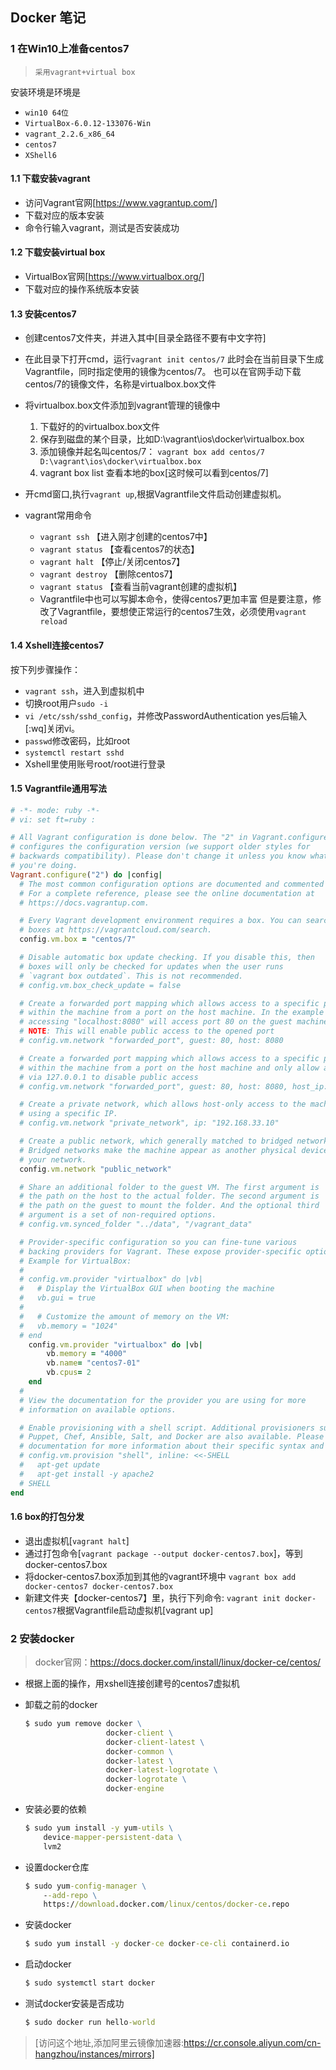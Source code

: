 ## Docker 笔记

### 1 在Win10上准备centos7

> `采用vagrant+virtual box`

安装环境是环境是

- `win10 64位`
- `VirtualBox-6.0.12-133076-Win`
- `vagrant_2.2.6_x86_64`
- `centos7`
- `XShell6`

#### 1.1 下载安装vagrant

- 访问Vagrant官网[https://www.vagrantup.com/]
- 下载对应的版本安装
- 命令行输入vagrant，测试是否安装成功

#### 1.2 下载安装virtual box

- VirtualBox官网[https://www.virtualbox.org/]
- 下载对应的操作系统版本安装

#### 1.3 安装centos7

- 创建centos7文件夹，并进入其中[目录全路径不要有中文字符]
- 在此目录下打开cmd，运行`vagrant init centos/7`
     此时会在当前目录下生成Vagrantfile，同时指定使用的镜像为centos/7。
     也可以在官网手动下载centos/7的镜像文件，名称是virtualbox.box文件
- 将virtualbox.box文件添加到vagrant管理的镜像中
  1. 下载好的的virtualbox.box文件
  2. 保存到磁盘的某个目录，比如D:\vagrant\ios\docker\virtualbox.box
  3. 添加镜像并起名叫centos/7：
     `vagrant box add centos/7 D:\vagrant\ios\docker\virtualbox.box`
  4. vagrant box list  查看本地的box[这时候可以看到centos/7]

-  开cmd窗口,执行`vagrant up`,根据Vagrantfile文件启动创建虚拟机。
- vagrant常用命令
  - `vagrant ssh`         【进入刚才创建的centos7中】
  - `vagrant status`     【查看centos7的状态】
  - `vagrant halt`          【停止/关闭centos7】
  - `vagrant destroy`   【删除centos7】
  - `vagrant status`      【查看当前vagrant创建的虚拟机】
  - Vagrantfile中也可以写脚本命令，使得centos7更加丰富
     但是要注意，修改了Vagrantfile，要想使正常运行的centos7生效，必须使用`vagrant reload`

#### 1.4 Xshell连接centos7

按下列步骤操作：
- `vagrant ssh`，进入到虚拟机中
- 切换root用户`sudo -i`
- `vi /etc/ssh/sshd_config`，并修改PasswordAuthentication yes后输入[:wq]关闭vi。
- `passwd`修改密码，比如root
- `systemctl restart sshd`
- Xshell里使用账号root/root进行登录

#### 1.5 Vagrantfile通用写法

```ruby
# -*- mode: ruby -*-
# vi: set ft=ruby :

# All Vagrant configuration is done below. The "2" in Vagrant.configure
# configures the configuration version (we support older styles for
# backwards compatibility). Please don't change it unless you know what
# you're doing.
Vagrant.configure("2") do |config|
  # The most common configuration options are documented and commented below.
  # For a complete reference, please see the online documentation at
  # https://docs.vagrantup.com.

  # Every Vagrant development environment requires a box. You can search for
  # boxes at https://vagrantcloud.com/search.
  config.vm.box = "centos/7"

  # Disable automatic box update checking. If you disable this, then
  # boxes will only be checked for updates when the user runs
  # `vagrant box outdated`. This is not recommended.
  # config.vm.box_check_update = false

  # Create a forwarded port mapping which allows access to a specific port
  # within the machine from a port on the host machine. In the example below,
  # accessing "localhost:8080" will access port 80 on the guest machine.
  # NOTE: This will enable public access to the opened port
  # config.vm.network "forwarded_port", guest: 80, host: 8080

  # Create a forwarded port mapping which allows access to a specific port
  # within the machine from a port on the host machine and only allow access
  # via 127.0.0.1 to disable public access
  # config.vm.network "forwarded_port", guest: 80, host: 8080, host_ip: "127.0.0.1"

  # Create a private network, which allows host-only access to the machine
  # using a specific IP.
  # config.vm.network "private_network", ip: "192.168.33.10"

  # Create a public network, which generally matched to bridged network.
  # Bridged networks make the machine appear as another physical device on
  # your network.
  config.vm.network "public_network"

  # Share an additional folder to the guest VM. The first argument is
  # the path on the host to the actual folder. The second argument is
  # the path on the guest to mount the folder. And the optional third
  # argument is a set of non-required options.
  # config.vm.synced_folder "../data", "/vagrant_data"

  # Provider-specific configuration so you can fine-tune various
  # backing providers for Vagrant. These expose provider-specific options.
  # Example for VirtualBox:
  #
  # config.vm.provider "virtualbox" do |vb|
  #   # Display the VirtualBox GUI when booting the machine
  #   vb.gui = true
  #
  #   # Customize the amount of memory on the VM:
  #   vb.memory = "1024"
  # end
    config.vm.provider "virtualbox" do |vb|
        vb.memory = "4000"
        vb.name= "centos7-01"
        vb.cpus= 2
    end
  #
  # View the documentation for the provider you are using for more
  # information on available options.

  # Enable provisioning with a shell script. Additional provisioners such as
  # Puppet, Chef, Ansible, Salt, and Docker are also available. Please see the
  # documentation for more information about their specific syntax and use.
  # config.vm.provision "shell", inline: <<-SHELL
  #   apt-get update
  #   apt-get install -y apache2
  # SHELL
end
```

#### 1.6 box的打包分发

- 退出虚拟机[`vagrant halt`]
- 通过打包命令[`vagrant package --output docker-centos7.box`]，等到docker-centos7.box
- 将docker-centos7.box添加到其他的vagrant环境中
  	`vagrant box add docker-centos7 docker-centos7.box`
- 新建文件夹【docker-centos7】里，执行下列命令:
  	`vagrant init docker-centos7`根据Vagrantfile启动虚拟机[vagrant up]

### 2 安装docker

> docker官网：https://docs.docker.com/install/linux/docker-ce/centos/

- 根据上面的操作，用xshell连接创建号的centos7虚拟机


- 卸载之前的docker

  ```cmd
  $ sudo yum remove docker \
                    docker-client \
                    docker-client-latest \
                    docker-common \
                    docker-latest \
                    docker-latest-logrotate \
                    docker-logrotate \
                    docker-engine
  ```

- 安装必要的依赖

  ````cmd
  $ sudo yum install -y yum-utils \
      device-mapper-persistent-data \
      lvm2
  ````

- 设置docker仓库

  ````cmd
  $ sudo yum-config-manager \
      --add-repo \
      https://download.docker.com/linux/centos/docker-ce.repo
  ````

- 安装docker

  ```cmd
  $ sudo yum install -y docker-ce docker-ce-cli containerd.io
  ```

- 启动docker

  ````cmd
  $ sudo systemctl start docker
  ````

- 测试docker安装是否成功

  ````cmd
  $ sudo docker run hello-world
  ````

>  [访问这个地址,添加阿里云镜像加速器:https://cr.console.aliyun.com/cn-hangzhou/instances/mirrors]

